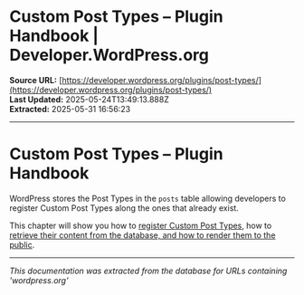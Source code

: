 # Custom Post Types – Plugin Handbook | Developer.WordPress.org

**Source URL:** [https://developer.wordpress.org/plugins/post-types/](https://developer.wordpress.org/plugins/post-types/)  
**Last Updated:** 2025-05-24T13:49:13.888Z  
**Extracted:** 2025-05-31 16:56:23

---

# Custom Post Types – Plugin Handbook

WordPress stores the Post Types in the `posts` table allowing developers to register Custom Post Types along the ones that already exist.

This chapter will show you how to [register Custom Post Types](https://developer.wordpress.org/plugins/post-types/registering-custom-post-types/), how to [retrieve their content from the database, and how to render them to the public](https://developer.wordpress.org/plugins/post-types/working-with-custom-post-types/).

---

*This documentation was extracted from the database for URLs containing 'wordpress.org'*
